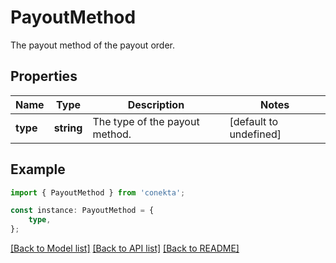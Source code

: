 # PayoutMethod

The payout method of the payout order.

## Properties

Name | Type | Description | Notes
------------ | ------------- | ------------- | -------------
**type** | **string** | The type of the payout method. | [default to undefined]

## Example

```typescript
import { PayoutMethod } from 'conekta';

const instance: PayoutMethod = {
    type,
};
```

[[Back to Model list]](../README.md#documentation-for-models) [[Back to API list]](../README.md#documentation-for-api-endpoints) [[Back to README]](../README.md)
